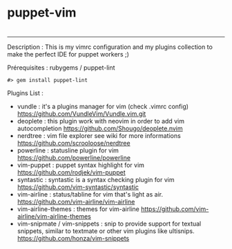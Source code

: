 # puppet-vim
#
---
Description : 
This is my vimrc configuration and my plugins collection to make the perfect IDE for puppet workers ;)

Prérequisites : rubygems / puppet-lint


```
#> gem install puppet-lint
```



Plugins List : 

- vundle : it's a plugins manager for vim (check .vimrc config) https://github.com/VundleVim/Vundle.vim.git
- deoplete : this plugin work with neovim in order to add vim autocompletion https://github.com/Shougo/deoplete.nvim
- nerdtree : vim file explorer see wiki for more informations https://github.com/scrooloose/nerdtree
- powerline : statusline plugin for vim https://github.com/powerline/powerline
- vim-puppet : puppet syntax highlight for vim https://github.com/rodjek/vim-puppet
- syntastic : syntastic is a syntax checking plugin for vim https://github.com/vim-syntastic/syntastic
- vim-airline : status/tabline for vim that's light as air. https://github.com/vim-airline/vim-airline
- vim-airline-themes : themes for vim-airline https://github.com/vim-airline/vim-airline-themes
- vim-snipmate / vim-snippets : snip to provide support for textual snippets, similar to textmate or other vim plugins like ultisnips. https://github.com/honza/vim-snippets
 
